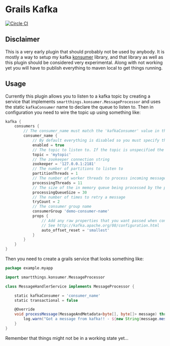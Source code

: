 Grails Kafka
============

[![Circle CI](https://circleci.com/gh/charliek/grails-kafka/tree/master.svg?style=svg)](https://circleci.com/gh/charliek/grails-kafka/tree/master)

Disclaimer
----------
This is a very early plugin that should probably not be used by anybody. It is mostly
a way to setup my kafka [konsumer](https://github.com/charliek/konsumer) library, and
that library as well as this plugin should be considered very experimental. Along with
not working yet you will have to publish everything to maven local to get things running.

Usage
-----

Currently this plugin allows you to listen to a kafka topic by creating a service that
implements `smartthings.konsumer.MessageProcessor` and uses the static `kafkaConsumer`
name to declare the queue to listen to.  Then in configuration you need to wire the topic
up using something like:

```groovy
kafka { 
	consumers {	
		// The consumer_name must match the 'kafkaConsumer' value in the listening service
		consumer_name {
			// By default everything is disabled so you must specify this
			enabled = true
			// The topic to listen to. If the topic is unspecified the consumer name will be used.
			topic = 'mytopic'
			// The zookeeper connection string
			zookeeper = '127.0.0.1:2181'
			// The number of partitions to listen to
			partitionThreads = 1
			// The number of worker threads to process incoming messages
			processingThreads = 11
			// The size of the in memory queue being processed by the processingThreads
			processingQueueSize = 30
			// The number of times to retry a message
			tryCount = 2
			// The consumer group name
			consumerGroup 'demo-consumer-name'
			props {
				// Add any raw properties that you want passed when connecting
				// See http://kafka.apache.org/08/configuration.html
				auto_offset_reset = 'smallest'
			}
		}
	}
}
```

Then you need to create a grails service that looks something like:

```groovy
package example.myapp

import smartthings.konsumer.MessageProcessor

class MessageHandlerService implements MessageProcessor {

	static kafkaConsumer = 'consumer_name'
	static transactional = false

	@Override
	void processMessage(MessageAndMetadata<byte[], byte[]> message) throws Exception {
		log.warn("Got a message from kafka!! - ${new String(message.message())}")
	}
}
```

Remember that things might not be in a working state yet...
